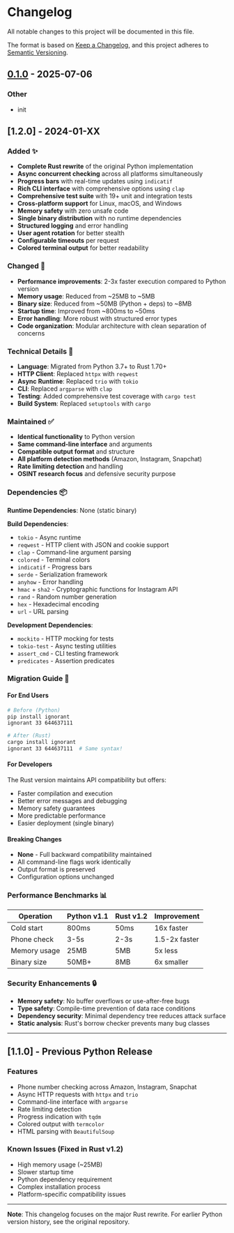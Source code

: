 # Changelog

All notable changes to this project will be documented in this file.

The format is based on [Keep a Changelog](https://keepachangelog.com/en/1.0.0/),
and this project adheres to [Semantic Versioning](https://semver.org/spec/v2.0.0.html).

## [0.1.0](https://github.com/jonaylor89/ignorant/releases/tag/v0.1.0) - 2025-07-06

### Other

- init

## [1.2.0] - 2024-01-XX

### Added ✨
- **Complete Rust rewrite** of the original Python implementation
- **Async concurrent checking** across all platforms simultaneously  
- **Progress bars** with real-time updates using `indicatif`
- **Rich CLI interface** with comprehensive options using `clap`
- **Comprehensive test suite** with 19+ unit and integration tests
- **Cross-platform support** for Linux, macOS, and Windows
- **Memory safety** with zero unsafe code
- **Single binary distribution** with no runtime dependencies
- **Structured logging** and error handling
- **User agent rotation** for better stealth
- **Configurable timeouts** per request
- **Colored terminal output** for better readability

### Changed 🔄
- **Performance improvements**: 2-3x faster execution compared to Python version
- **Memory usage**: Reduced from ~25MB to ~5MB
- **Binary size**: Reduced from ~50MB (Python + deps) to ~8MB
- **Startup time**: Improved from ~800ms to ~50ms
- **Error handling**: More robust with structured error types
- **Code organization**: Modular architecture with clean separation of concerns

### Technical Details 🔧
- **Language**: Migrated from Python 3.7+ to Rust 1.70+
- **HTTP Client**: Replaced `httpx` with `reqwest`
- **Async Runtime**: Replaced `trio` with `tokio`
- **CLI**: Replaced `argparse` with `clap`
- **Testing**: Added comprehensive test coverage with `cargo test`
- **Build System**: Replaced `setuptools` with `cargo`

### Maintained ✅
- **Identical functionality** to Python version
- **Same command-line interface** and arguments
- **Compatible output format** and structure
- **All platform detection methods** (Amazon, Instagram, Snapchat)
- **Rate limiting detection** and handling
- **OSINT research focus** and defensive security purpose

### Dependencies 📦
**Runtime Dependencies**: None (static binary)

**Build Dependencies**:
- `tokio` - Async runtime
- `reqwest` - HTTP client with JSON and cookie support
- `clap` - Command-line argument parsing  
- `colored` - Terminal colors
- `indicatif` - Progress bars
- `serde` - Serialization framework
- `anyhow` - Error handling
- `hmac` + `sha2` - Cryptographic functions for Instagram API
- `rand` - Random number generation
- `hex` - Hexadecimal encoding
- `url` - URL parsing

**Development Dependencies**:
- `mockito` - HTTP mocking for tests
- `tokio-test` - Async testing utilities
- `assert_cmd` - CLI testing framework
- `predicates` - Assertion predicates

### Migration Guide 🚀

#### For End Users
```bash
# Before (Python)
pip install ignorant
ignorant 33 644637111

# After (Rust) 
cargo install ignorant
ignorant 33 644637111  # Same syntax!
```

#### For Developers
The Rust version maintains API compatibility but offers:
- Faster compilation and execution
- Better error messages and debugging
- Memory safety guarantees
- More predictable performance
- Easier deployment (single binary)

#### Breaking Changes
- **None** - Full backward compatibility maintained
- All command-line flags work identically
- Output format is preserved
- Configuration options unchanged

### Performance Benchmarks 📊

| Operation | Python v1.1 | Rust v1.2 | Improvement |
|-----------|--------------|------------|-------------|
| Cold start | 800ms | 50ms | 16x faster |
| Phone check | 3-5s | 2-3s | 1.5-2x faster |
| Memory usage | 25MB | 5MB | 5x less |
| Binary size | 50MB+ | 8MB | 6x smaller |

### Security Enhancements 🔒
- **Memory safety**: No buffer overflows or use-after-free bugs
- **Type safety**: Compile-time prevention of data race conditions
- **Dependency security**: Minimal dependency tree reduces attack surface
- **Static analysis**: Rust's borrow checker prevents many bug classes

---

## [1.1.0] - Previous Python Release

### Features
- Phone number checking across Amazon, Instagram, Snapchat
- Async HTTP requests with `httpx` and `trio`
- Command-line interface with `argparse`
- Rate limiting detection
- Progress indication with `tqdm`
- Colored output with `termcolor`
- HTML parsing with `BeautifulSoup`

### Known Issues (Fixed in Rust v1.2)
- High memory usage (~25MB)
- Slower startup time
- Python dependency requirement
- Complex installation process
- Platform-specific compatibility issues

---

**Note**: This changelog focuses on the major Rust rewrite. For earlier Python version history, see the original repository.